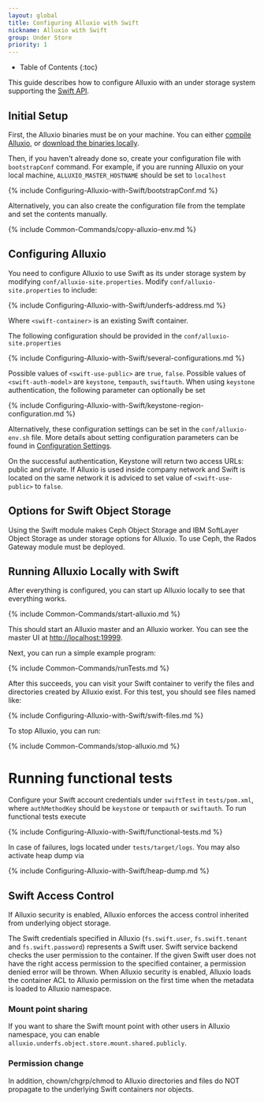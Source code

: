 ```yaml
---
layout: global
title: Configuring Alluxio with Swift
nickname: Alluxio with Swift
group: Under Store
priority: 1
---
```


* Table of Contents
{:toc}

This guide describes how to configure Alluxio with an under storage system supporting the
[Swift API](http://docs.openstack.org/developer/swift/).

## Initial Setup

First, the Alluxio binaries must be on your machine. You can either
[compile Alluxio](Building-Alluxio-Master-Branch.html), or
[download the binaries locally](Running-Alluxio-Locally.html).

Then, if you haven't already done so, create your configuration file with `bootstrapConf` command.
For example, if you are running Alluxio on your local machine, `ALLUXIO_MASTER_HOSTNAME` should be
set to `localhost`

{% include Configuring-Alluxio-with-Swift/bootstrapConf.md %}

Alternatively, you can also create the configuration file from the template and set the contents
manually.

{% include Common-Commands/copy-alluxio-env.md %}

## Configuring Alluxio

You need to configure Alluxio to use Swift as its under storage system by modifying
`conf/alluxio-site.properties`. Modify `conf/alluxio-site.properties` to include:

{% include Configuring-Alluxio-with-Swift/underfs-address.md %}

Where `<swift-container>` is an existing Swift container.

The following configuration should be provided in the `conf/alluxio-site.properties`

{% include Configuring-Alluxio-with-Swift/several-configurations.md %}

Possible values of `<swift-use-public>` are `true`, `false`. Possible values of `<swift-auth-model>`
are `keystone`, `tempauth`, `swiftauth`. When using `keystone` authentication, the following
parameter can optionally be set

{% include Configuring-Alluxio-with-Swift/keystone-region-configuration.md %}

Alternatively, these configuration settings can be set in the `conf/alluxio-env.sh` file. More
details about setting configuration parameters can be found in
[Configuration Settings](Configuration-Settings.html#environment-variables).

On the successful authentication, Keystone will return two access URLs: public and private. If
Alluxio is used inside company network and Swift is located on the same network it is adviced to set
value of `<swift-use-public>`  to `false`.

## Options for Swift Object Storage

Using the Swift module makes Ceph Object Storage and IBM SoftLayer Object Storage as under storage
options for Alluxio. To use Ceph, the Rados Gateway module must be deployed. 
 
## Running Alluxio Locally with Swift

After everything is configured, you can start up Alluxio locally to see that everything works.

{% include Common-Commands/start-alluxio.md %}

This should start an Alluxio master and an Alluxio worker. You can see the master UI at
[http://localhost:19999](http://localhost:19999).

Next, you can run a simple example program:

{% include Common-Commands/runTests.md %}

After this succeeds, you can visit your Swift container to verify the files and directories created
by Alluxio exist. For this test, you should see files named like:

{% include Configuring-Alluxio-with-Swift/swift-files.md %}

To stop Alluxio, you can run:

{% include Common-Commands/stop-alluxio.md %}

# Running functional tests

Configure your Swift account credentials under `swiftTest` in `tests/pom.xml`, where `authMethodKey` should be
`keystone` or `tempauth` or `swiftauth`. To run functional tests execute

{% include Configuring-Alluxio-with-Swift/functional-tests.md %}

In case of failures, logs located under `tests/target/logs`. You may also activate heap dump via

{% include Configuring-Alluxio-with-Swift/heap-dump.md %}

## Swift Access Control

If Alluxio security is enabled, Alluxio enforces the access control inherited from underlying object storage.

The Swift credentials specified in Alluxio (`fs.swift.user`, `fs.swift.tenant` and
`fs.swift.password`) represents a Swift user. Swift service backend checks the user permission to
the container. If the given Swift user does not have the right access permission to the specified
container, a permission denied error will be thrown. When Alluxio security is enabled, Alluxio loads
the container ACL to Alluxio permission on the first time when the metadata is loaded to Alluxio
namespace.

### Mount point sharing

If you want to share the Swift mount point with other users in Alluxio namespace, you can enable
`alluxio.underfs.object.store.mount.shared.publicly`.

### Permission change

In addition, chown/chgrp/chmod to Alluxio directories and files do NOT propagate to the underlying
Swift containers nor objects.
